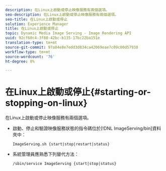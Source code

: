 ```yaml
---
description: 在Linux上啟動或停止映像服務有兩個選項。
seo-description: 在Linux上啟動或停止映像服務有兩個選項。
seo-title: 在Linux上啟動或停止
solution: Experience Manager
title: 在Linux上啟動或停止
topic: Dynamic Media Image Serving - Image Rendering API
uuid: 92cf60c4-3f80-42bc-b135-17bc22ba151e
translation-type: tm+mt
source-git-commit: 97a84e8e7edd3d834ca42069eae7c09c00d57938
workflow-type: tm+mt
source-wordcount: '76'
ht-degree: 0%

---
```



# 在Linux上啟動或停止{#starting-or-stopping-on-linux}

在Linux上啟動或停止映像服務有兩個選項。

* 啟動、停止和驗證映像服務狀態的指令碼位於[!DNL ImageServing/bin]資料夾中：

   `ImageServing.sh {start|stop|restart|status}`
* 系統管理員應熟悉下列替代方法：

   `/sbin/service ImageServing {start|stop|status}`
